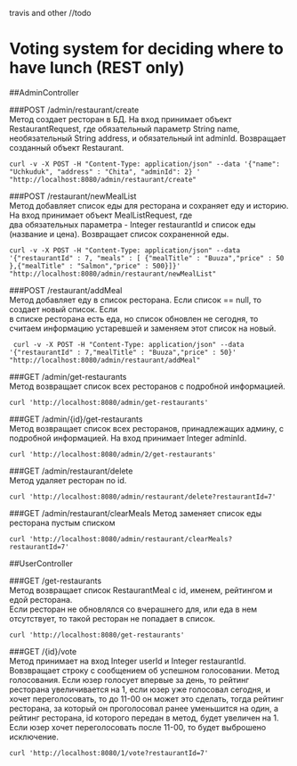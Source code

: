 travis and other //todo

Voting system for deciding where to have lunch (REST only)
===============================================================

##AdminController

###POST /admin/restaurant/create   
 Метод создает ресторан в БД. На вход принимает объект RestaurantRequest, где обязательный параметр String name, 
 необязательный String address, и обязательный int adminId. Возвращает созданный объект Restaurant.
 
`curl -v -X POST -H "Content-Type: application/json" --data '{"name": "Uchkuduk", "address" : "Chita", "adminId": 2} ' "http://localhost:8080/admin/restaurant/create"`

###POST /restaurant/newMealList  
Метод добавляет список еды для ресторана и сохраняет еду и историю. На вход принимает объект MealListRequest, где  
два обязательных параметра - Integer restaurantId и список еды (название и цена). Возвращает список сохраненной еды.

`curl -v -X POST -H "Content-Type: application/json" --data '{"restaurantId" : 7, "meals" : [ {"mealTitle" : "Buuza","price" : 50 },{"mealTitle" : "Salmon","price" : 500}]}' "http://localhost:8080/admin/restaurant/newMealList"`

###POST /restaurant/addMeal  
Метод добавляет еду в список ресторана. Если список == null, то создает новый список. Если  
в списке ресторана есть еда, но список обновлен не сегодня, то считаем информацию устаревшей и заменяем этот список на новый.

` curl -v -X POST -H "Content-Type: application/json" --data '{"restaurantId" : 7,"mealTitle" : "Buuza","price" : 50}' "http://localhost:8080/admin/restaurant/addMeal"`

###GET /admin/get-restaurants  
Метод возвращает список всех ресторанов с подробной информацией. 

`curl 'http://localhost:8080/admin/get-restaurants'`

###GET /admin/{id}/get-restaurants  
Метод возвращает список всех ресторанов, принадлежащих админу, с подробной информацией. На вход принимает Integer adminId.

`curl 'http://localhost:8080/admin/2/get-restaurants'`

###GET /admin/restaurant/delete  
Метод удаляет ресторан по id.

`curl 'http://localhost:8080/admin/restaurant/delete?restaurantId=7'`

###GET /admin/restaurant/clearMeals
Метод заменяет список еды ресторана пустым списком

`curl 'http://localhost:8080/admin/restaurant/clearMeals?restaurantId=7'`

##UserController

###GET /get-restaurants  
Метод возвращает список RestaurantMeal c id, именем, рейтингом и едой ресторана.  
Если ресторан не обновлялся со вчерашнего для, или еда в нем отсутствует, то такой ресторан не попадает в список.

`curl 'http://localhost:8080/get-restaurants'`

###GET /{id}/vote   
Метод принимает на вход Integer userId и Integer restaurantId. Вовзвращает строку с сообщением об успешном голосовании.
Метод голосования. Если юзер голосует впервые за день, то рейтинг ресторана увеличивается на 1, если юзер уже голосовал сегодня,
и хочет переголосовать, то до 11-00 он может это сделать, тогда рейтинг ресторана, за который он проголосовал ранее уменьшится на один, 
а рейтинг ресторана, id которого передан в метод, будет увеличен на 1. Если юзер хочет переголосовать после 11-00, то будет выброшено 
исключение.

`curl 'http://localhost:8080/1/vote?restaurantId=7'`